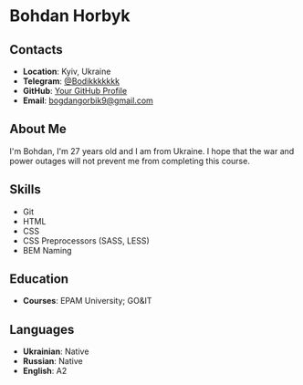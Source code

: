 # Bohdan Horbyk

## Contacts
- **Location**: Kyiv, Ukraine
- **Telegram**: [@Bodikkkkkkk](https://t.me/Bodikkkkkkk)
- **GitHub**: [Your GitHub Profile](https://github.com/Bohdanhorbyk)
- **Email**: bogdangorbik9@gmail.com

## About Me
I'm Bohdan, I'm 27 years old and I am from Ukraine. 
I hope that the war and power outages will not prevent me from completing this course.

## Skills
- Git
- HTML
- CSS
- CSS Preprocessors (SASS, LESS)
- BEM Naming

## Education
- **Courses**: EPAM University;
GO&IT

## Languages
- **Ukrainian**: Native
- **Russian**: Native
- **English**: A2
